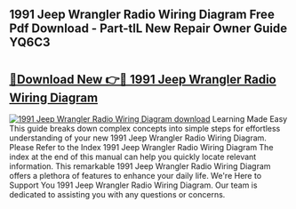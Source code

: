 ## 1991 Jeep Wrangler Radio Wiring Diagram Free Pdf Download - Part-tlL New Repair Owner Guide YQ6C3

# <h2><a href="http://dfsok1.blite.top/?on=1991+Jeep+Wrangler+Radio+Wiring+Diagram">🔗Download New 👉🔴 1991 Jeep Wrangler Radio Wiring Diagram</a></h2>

[![1991 Jeep Wrangler Radio Wiring Diagram download](https://i.imgur.com/lujVjoI.png)](http://dfsok1.blite.top/?on=1991+Jeep+Wrangler+Radio+Wiring+Diagram)
Learning Made Easy This guide breaks down complex concepts into simple steps for effortless understanding of your new 1991 Jeep Wrangler Radio Wiring Diagram. Please Refer to the Index 1991 Jeep Wrangler Radio Wiring Diagram The index at the end of this manual can help you quickly locate relevant information. This remarkable 1991 Jeep Wrangler Radio Wiring Diagram offers a plethora of features to enhance your daily life. We're Here to Support You 1991 Jeep Wrangler Radio Wiring Diagram. Our team is dedicated to assisting you with any questions or concerns.
